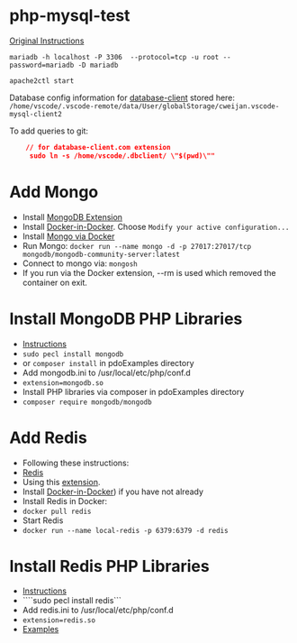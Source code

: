 # php-mysql-test

[Original Instructions](https://github.com/microsoft/vscode-dev-containers/tree/main/containers/php-mariadb)

```
mariadb -h localhost -P 3306  --protocol=tcp -u root --password=mariadb -D mariadb
```

```
apache2ctl start
```


Database config information for [database-client](https://database-client.com/#/document) stored here:
```/home/vscode/.vscode-remote/data/User/globalStorage/cweijan.vscode-mysql-client2```

To add queries to git:
```devcontainer.json
	// for database-client.com extension
	 sudo ln -s /home/vscode/.dbclient/ \"$(pwd)\"" 
```

# Add Mongo

* Install [MongoDB Extension](https://marketplace.visualstudio.com/items?itemName=mongodb.mongodb-vscode)
* Install [Docker-in-Docker](https://aaronblondeau.com/posts/november_2021/github-codespaces/). Choose ```Modify your active configuration...```
* Install [Mongo via Docker](https://www.mongodb.com/docs/manual/tutorial/install-mongodb-community-with-docker/)
* Run Mongo: ```docker run --name mongo -d -p 27017:27017/tcp mongodb/mongodb-community-server:latest```
* Connect to mongo via: ```mongosh```
* If you run via the Docker extension, --rm is used which removed the container on exit. 

# Install MongoDB PHP Libraries
* [Instructions](https://www.mongodb.com/developer/languages/php/php-setup/)
* ```sudo pecl install mongodb```
* or ```composer install``` in pdoExamples directory
* Add mongodb.ini to /usr/local/etc/php/conf.d
*   ```extension=mongodb.so```
* Install PHP libraries via composer in pdoExamples directory
*   ```composer require mongodb/mongodb```

# Add Redis

* Following these instructions:
*   [Redis](https://aaronblondeau.com/posts/november_2021/github-codespaces/)
*   Using this [extension](https://database-client.com/#/document).
* Install [Docker-in-Docker](https://aaronblondeau.com/posts/november_2021/github-codespaces/)) if you  have not already
* Install Redis in Docker:
*  ```docker pull redis```
* Start Redis
*  ```docker run --name local-redis -p 6379:6379 -d redis```

# Install Redis PHP Libraries
* [Instructions](https://developer.redis.com/develop/php/)
* ````sudo pecl install redis```
* Add redis.ini to /usr/local/etc/php/conf.d
*   ```extension=redis.so```
* [Examples](https://github.com/redis-developer/redis-php-getting-started/)
